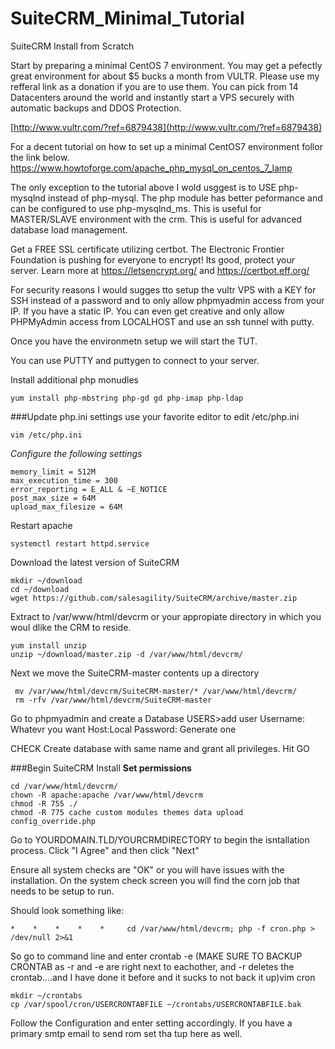 # SuiteCRM_Minimal_Tutorial
SuiteCRM Install from Scratch

Start by preparing a minimal CentOS 7 environment. You may get a pefectly great environment for about $5 bucks a month from VULTR.
Please use my refferal link as a donation if you are to use them. You can pick from 14 Datacenters around the world and instantly start a VPS securely with automatic backups and DDOS Protection.

[http://www.vultr.com/?ref=6879438](http://www.vultr.com/?ref=6879438)


For a decent tutorial on how to set up a minimal CentOS7 environment follor the link below.
https://www.howtoforge.com/apache_php_mysql_on_centos_7_lamp

The only exception to the tutorial above I wold usggest is to USE php-mysqlnd instead of php-mysql. The php module has better peformance and can be configured to use php-mysqlnd_ms. This is useful for MASTER/SLAVE environment with the crm. This is useful for advanced database load management.

Get a FREE SSL certificate utilizing certbot. The Electronic Frontier Foundation is pushing for everyone to encrypt! Its good, protect your server.
Learn more at https://letsencrypt.org/ and https://certbot.eff.org/

For security reasons I would sugges tto setup the vultr VPS with a KEY for SSH instead of a password and to only allow phpmyadmin access from your IP. If you have a static IP. You can even get creative and only allow PHPMyAdmin access from LOCALHOST and use an ssh tunnel with putty.

Once you have the environmetn setup we will start the TUT.

You can use PUTTY and puttygen to connect to your server.


Install additional php monudles
```
yum install php-mbstring php-gd gd php-imap php-ldap
```
###Update php.ini settings
use your favorite editor to edit /etc/php.ini
```
vim /etc/php.ini
```
*Configure the following settings*
```
memory_limit = 512M
max_execution_time = 300
error_reporting = E_ALL & ~E_NOTICE
post_max_size = 64M
upload_max_filesize = 64M
```

Restart apache
```
systemctl restart httpd.service
```

Download the latest version of SuiteCRM
```
mkdir ~/download
cd ~/download
wget https://github.com/salesagility/SuiteCRM/archive/master.zip
```

Extract to /var/www/html/devcrm or your appropiate directory in which you woul dlike the CRM to reside.

```
yum install unzip
unzip ~/download/master.zip -d /var/www/html/devcrm/
```

Next we move the SuiteCRM-master contents up a directory
```
 mv /var/www/html/devcrm/SuiteCRM-master/* /var/www/html/devcrm/
 rm -rfv /var/www/html/devcrm/SuiteCRM-master
```

Go to phpmyadmin and create a Database
USERS>add user
Username: Whatevr you want
Host:Local
Password: Generate one

CHECK
Create database with same name and grant all privileges.
Hit GO

###Begin SuiteCRM Install
**Set permissions**
```
cd /var/www/html/devcrm/
chown -R apache:apache /var/www/html/devcrm
chmod -R 755 ./
chmod -R 775 cache custom modules themes data upload config_override.php

```

Go to YOURDOMAIN.TLD/YOURCRMDIRECTORY to begin the isntallation process.
Click "I Agree" and then click "Next"

Ensure all system checks are "OK" or you will have issues with the installation. On the system check screen you will find the corn job that needs to be setup to run.

Should look something like:
```
*    *    *    *    *     cd /var/www/html/devcrm; php -f cron.php > /dev/null 2>&1 
```

So go to command line and enter crontab -e (MAKE SURE TO BACKUP CRONTAB as -r and -e are right next to eachother, and -r deletes the crontab....and I have done it before and it sucks to not back it up)vim cron
```
mkdir ~/crontabs
cp /var/spool/cron/USERCRONTABFILE ~/crontabs/USERCRONTABFILE.bak
```

Follow the Configuration and enter setting accordingly. If you have a primary smtp email to send rom set tha tup here as well.

